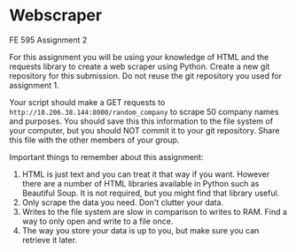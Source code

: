 # Webscraper
FE 595 Assignment 2

For this assignment you will be using your knowledge of HTML and the requests library to create a web scraper using Python. Create a new git repository for this submission. Do not reuse the git repository you used for assignment 1.

Your script should make a GET requests to `http://18.206.38.144:8000/random_company` to scrape 50 company names and purposes. You should save this this information to the file system of your computer, but you should NOT commit it to your git repository. Share this file with the other members of your group.

Important things to remember about this assignment: 
1. HTML is just text and you can treat it that way if you want. However there are a number of HTML libraries available in Python such as Beautiful Soup. It is not required, but you might find that library useful.
2. Only scrape the data you need. Don't clutter your data.
3. Writes to the file system are slow in comparison to writes to RAM. Find a way to only open and write to a file once.
4. The way you store your data is up to you, but make sure you can retrieve it later.
